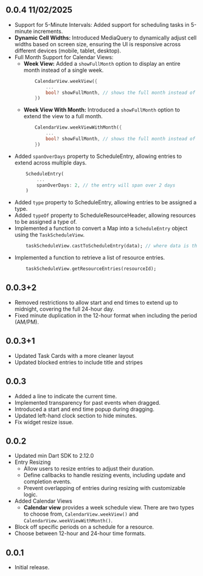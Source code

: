 ## 0.0.4 11/02/2025
* Support for 5-Minute Intervals: Added support for scheduling tasks in 5-minute increments.
* **Dynamic Cell Widths:** Introduced MediaQuery to dynamically adjust cell widths based on screen size, ensuring the UI is responsive across different devices (mobile, tablet, desktop).
* Full Month Support for Calendar Views:
    * **Week View:** Added a `showFullMonth` option to display an entire month instead of a single week.
        ```dart
            CalendarView.weekView({
                ...
                bool? showFullMonth, // shows the full month instead of a week
            })
        ```
    * **Week View With Month:** Introduced a `showFullMonth` option to extend the view to a full month.
        ```dart
            CalendarView.weekViewWithMonth({
                ...
                bool? showFullMonth, // shows the full month instead of a week
            })
        ```
* Added `spanOverDays` property to ScheduleEntry, allowing entries to extend across multiple days.
    ```dart
        ScheduleEntry(
            ...
            spanOverDays: 2, // the entry will span over 2 days
        )
    ```
* Added `type` property to ScheduleEntry, allowing entries to be assigned a type.
* Added `typeOf` property to ScheduleResourceHeader, allowing resources to be assigned a type of.
* Implemented a function to convert a Map into a `ScheduleEntry` object using the `TaskScheduleView`.
    ```dart
        taskScheduleView.castToScheduleEntry(data); // where data is the Map object
    ```
* Implemented a function to retrieve a list of resource entries.
    ```dart
        taskScheduleView.getResourceEntries(resourceId);
    ```

## 0.0.3+2

* Removed restrictions to allow start and end times to extend up to midnight, covering the full 24-hour day.
* Fixed minute duplication in the 12-hour format when including the period (AM/PM).

## 0.0.3+1

* Updated Task Cards with a more cleaner layout
* Updated blocked entries to include title and stripes

## 0.0.3

* Added a line to indicate the current time.
* Implemented transparency for past events when dragged.
* Introduced a start and end time popup during dragging.
* Updated left-hand clock section to hide minutes.
* Fix widget resize issue.

## 0.0.2

* Updated min Dart SDK to 2.12.0
* Entry Resizing
    - Allow users to resize entries to adjust their duration.
    - Define callbacks to handle resizing events, including update and completion events.
    - Prevent overlapping of entries during resizing with customizable logic.
* Added Calendar Views
    - **Calendar view** provides a week schedule view. There are two types to choose from, `CalendarView.weekView()` and `CalendarView.weekViewWithMonth()`.
* Block off specific periods on a schedule for a resource.
* Choose between 12-hour and 24-hour time formats.

## 0.0.1

* Initial release.